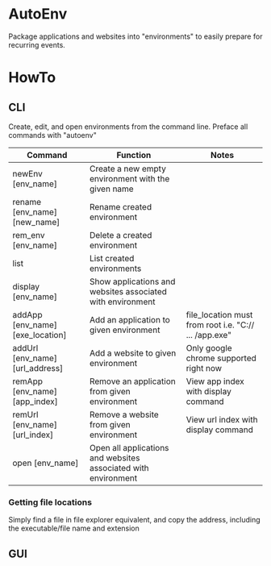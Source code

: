 # AutoEnv
Package applications and websites into "environments" to easily prepare for recurring events.

# HowTo

## CLI
Create, edit, and open environments from the command line.
Preface all commands with "autoenv"

| Command | Function | Notes |
| --- | --- | --- |
| newEnv [env_name] | Create a new empty environment with the given name | |
| rename [env_name] [new_name] | Rename created environment | |
| rem_env [env_name] | Delete a created environment | |
| list | List created environments | |
| display [env_name] | Show applications and websites associated with environment | |
| addApp [env_name] [exe_location] | Add an application to given environment | file_location must from root i.e. "C:// ... /app.exe"|
| addUrl [env_name] [url_address] | Add a website to given environment | Only google chrome supported right now |
| remApp [env_name] [app_index] | Remove an application from given environment | View app index with display command |
| remUrl [env_name] [url_index] | Remove a website from given environment | View url index with display command |
| open [env_name] | Open all applications and websites associated with environment | |

### Getting file locations
Simply find a file in file explorer equivalent, and copy the address, including the executable/file name and extension

## GUI
